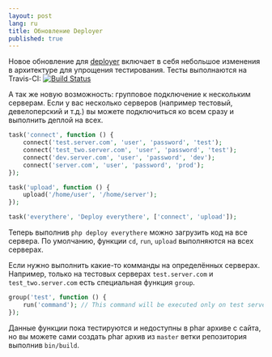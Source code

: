 ```yaml
---
layout: post
lang: ru
title: Обновление Deployer
published: true
---
```


Новое обновление для [deployer](https://github.com/deployphp/deployer) включает в себя небольшое изменения в архитектуре для упрощения тестирования. Тесты выполнаются на Travis-CI: [![Build Status](https://travis-ci.org/deployphp/deployer.png?branch=master)](https://travis-ci.org/deployphp/deployer)

А так же новую возможность: групповое подключение к нескольким серверам. 
Если у вас несколько серверов (например тестовый, девелоперский и т.д.) вы можете подключиться ко всем сразу и выполнить деплой на всех.

~~~ php
task('connect', function () {
    connect('test.server.com', 'user', 'password', 'test');
    connect('test_two.server.com', 'user', 'password', 'test');
    connect('dev.server.com', 'user', 'password', 'dev');
    connect('server.com', 'user', 'password', 'prod');
});

task('upload', function () {
    upload('/home/user', '/home/server');
});

task('everythere', 'Deploy everythere', ['connect', 'upload']);
~~~
    
Теперь выполнив `php deploy everythere` можно загрузить код на все сервера. По умолчанию, функции `cd`, `run`, `upload` выполняются на всех серверах. 

<!--more-->

Если нужно выполнить какие-то комманды на определённых серверах. Например, только на тестовых серверах `test.server.com` и `test_two.server.com` есть специальная функция `group`.

~~~ php
group('test', function () {
    run('command'); // This command will be executed only on test servers.
});
~~~

Данные функции пока тестируются и недоступны в phar архиве с сайта, но вы можете сами создать phar архив из `master` ветки репозитория выполнив `bin/build`.
